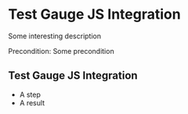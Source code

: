 # Test Gauge JS Integration
Some interesting description

Precondition: Some precondition

## Test Gauge JS Integration
* A step
* A result
